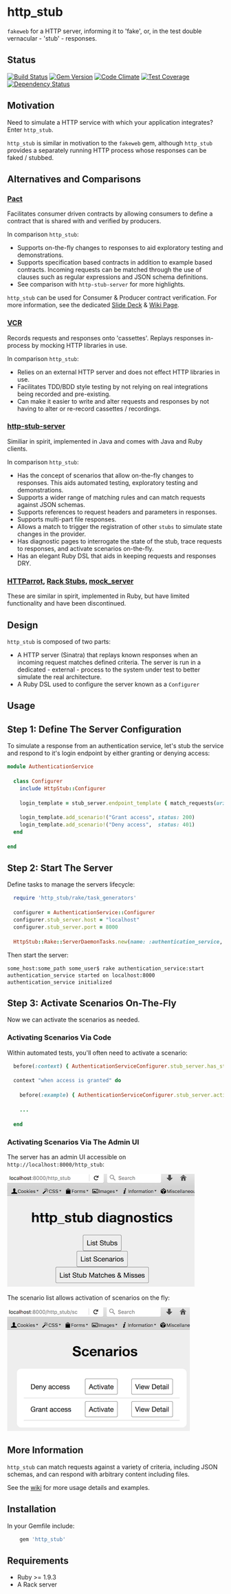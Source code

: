 http_stub
=========

```fakeweb``` for a HTTP server, informing it to 'fake', or, in the test double vernacular - 'stub' - responses.

Status
------

[![Build Status](https://travis-ci.org/MYOB-Technology/http_stub.png)](https://travis-ci.org/MYOB-Technology/http_stub)
[![Gem Version](https://badge.fury.io/rb/http_stub.png)](http://badge.fury.io/rb/http_stub)
[![Code Climate](https://codeclimate.com/github/MYOB-Technology/http_stub/badges/gpa.svg)](https://codeclimate.com/github/MYOB-Technology/http_stub)
[![Test Coverage](https://codeclimate.com/github/MYOB-Technology/http_stub/badges/coverage.svg)](https://codeclimate.com/github/MYOB-Technology/http_stub/coverage)
[![Dependency Status](https://gemnasium.com/MYOB-Technology/http_stub.png)](https://gemnasium.com/MYOB-Technology/http_stub)

Motivation
----------

Need to simulate a HTTP service with which your application integrates?  Enter ```http_stub```.

```http_stub``` is similar in motivation to the ```fakeweb``` gem, although ```http_stub``` provides a separately 
running HTTP process whose responses can be faked / stubbed.

Alternatives and Comparisons
----------------------------

### [Pact](https://github.com/realestate-com-au/pact)
Facilitates consumer driven contracts by allowing consumers to define a contract that is shared with and verified by producers.

In comparison ```http_stub```:
* Supports on-the-fly changes to responses to aid exploratory testing and demonstrations.
* Supports specification based contracts in addition to example based contracts.  Incoming requests can be matched through the use of clauses such as regular expressions and JSON schema definitions.
* See comparison with ```http-stub-server``` for more highlights.

```http_stub``` can be used for Consumer & Producer contract verification.
For more information, see the dedicated [Slide Deck](https://docs.google.com/presentation/d/18iikw5rXuHNt7TxmAuiak9kFXR3wmObMMB1jlqrrwbQ/edit?usp=sharing) & [Wiki Page](https://github.com/MYOB-Technology/http_stub/wiki/Contract-Based-Testing-Recommendations).

### [VCR](https://github.com/vcr/vcr)
Records requests and responses onto 'cassettes'.  Replays responses in-process by mocking HTTP libraries in use.

In comparison ```http_stub```:
* Relies on an external HTTP server and does not effect HTTP libraries in use.
* Facilitates TDD/BDD style testing by not relying on real integrations being recorded and pre-existing.
* Can make it easier to write and alter requests and responses by not having to alter or re-record cassettes / recordings.

### [http-stub-server](https://github.com/Sensis/http-stub-server)
Similiar in spirit, implemented in Java and comes with Java and Ruby clients.

In comparison ```http_stub```:
* Has the concept of scenarios that allow on-the-fly changes to responses.  This aids automated testing, exploratory testing and demonstrations.
* Supports a wider range of matching rules and can match requests against JSON schemas.
* Supports references to request headers and parameters in responses.
* Supports multi-part file responses.
* Allows a match to trigger the registration of other ```stubs``` to simulate state changes in the provider.
* Has diagnostic pages to interrogate the state of the stub, trace requests to responses, and activate scenarios on-the-fly.
* Has an elegant Ruby DSL that aids in keeping requests and responses DRY.

### [HTTParrot](https://github.com/abrandoned/httparrot), [Rack Stubs](https://github.com/featurist/rack-stubs), [mock_server](https://github.com/unixcharles/mock_server)
These are similar in spirit, implemented in Ruby, but have limited functionality and have been discontinued.

Design
------

```http_stub``` is composed of two parts:
* A HTTP server (Sinatra) that replays known responses when an incoming request matches defined criteria.  The server 
  is run in a dedicated - external - process to the system under test to better simulate the real architecture. 
* A Ruby DSL used to configure the server known as a ```Configurer```

Usage
-----

## Step 1: Define The Server Configuration ##

To simulate a response from an authentication service, let's stub the service and respond to it's login endpoint by
either granting or denying access:

```ruby
module AuthenticationService

  class Configurer
    include HttpStub::Configurer

    login_template = stub_server.endpoint_template { match_requests(uri: "/login", method: :post) }

    login_template.add_scenario!("Grant access", status: 200)
    login_template.add_scenario!("Deny access",  status: 401)
  end

end
```

## Step 2: Start The Server ##

Define tasks to manage the servers lifecycle:

```ruby
  require 'http_stub/rake/task_generators'

  configurer = AuthenticationService::Configurer
  configurer.stub_server.host = "localhost"
  configurer.stub_server.port = 8000

  HttpStub::Rake::ServerDaemonTasks.new(name: :authentication_service, configurer: configurer)
```

Then start the server:

```
some_host:some_path some_user$ rake authentication_service:start
authentication_service started on localhost:8000
authentication_service initialized
```

## Step 3: Activate Scenarios On-The-Fly ##

Now we can activate the scenarios as needed.

### Activating Scenarios Via Code ###

Within automated tests, you'll often need to activate a scenario:

```ruby
  before(:context) { AuthenticationServiceConfigurer.stub_server.has_started! }

  context "when access is granted" do

    before(:example) { AuthenticationServiceConfigurer.stub_server.activate!("Grant access") }

    ...

  end
```

### Activating Scenarios Via The Admin UI ###

The server has an admin UI accessible on ```http://localhost:8000/http_stub```:

![http://localhost:8000/http_stub/](examples/resources/admin_ui_homepage.png "Admin UI Homepage")

The scenario list allows activation of scenarios on the fly:

![http://localhost:8000/http_stub/scenarios/](examples/resources/admin_ui_scenarios.png "Admin UI Scenarios")

More Information
----------------

```http_stub``` can match requests against a variety of criteria, including JSON schemas, and can respond with arbitrary
content including files.

See the [wiki](https://github.com/MYOB-Technology/http_stub/wiki) for more usage details and examples.

Installation
------------

In your Gemfile include:

```ruby
    gem 'http_stub'
```

Requirements
------------

* Ruby >= 1.9.3
* A Rack server
